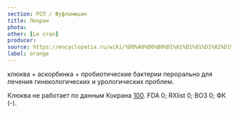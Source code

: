 ```yaml
---
section: РСП / Фуфломицин
title: Лекран
photo:
other: [Le cran]
producer:
source: https://encyclopatia.ru/wiki/%D0%A0%D0%B0%D1%81%D1%81%D1%82%D1%80%D0%B5%D0%BB%D1%8C%D0%BD%D1%8B%D0%B9_%D1%81%D0%BF%D0%B8%D1%81%D0%BE%D0%BA_%D0%BF%D1%80%D0%B5%D0%BF%D0%B0%D1%80%D0%B0%D1%82%D0%BE%D0%B2
label: orange
---
```


клюква + аскорбинка + пробиотические бактерии перорально для лечения гинекологических и урологических проблем.

Клюква не работает по данным Кокрана [100](http://www.cochrane.org/CD001321). FDA 0; RXlist 0; ВОЗ 0; ФК (-).
